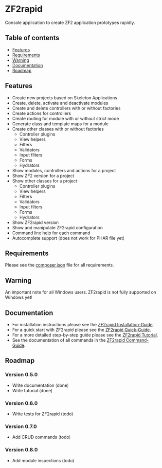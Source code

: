 # ZF2rapid

Console application to create ZF2 application prototypes rapidly.

## Table of contents

 * [Features](#features)
 * [Requirements](#requirements)
 * [Warning](#warning)
 * [Documentation](#documentation)
 * [Roadmap](#roadmap)

## Features

 * Create new projects based on Skeleton Applications
 * Create, delete, activate and deactivate modules
 * Create and delete controllers with or without factories
 * Create actions for controllers
 * Create routing for module with or without strict mode
 * Generate class and template maps for a module
 * Create other classes with or without factories
   * Controller plugins
   * View helpers
   * Filters
   * Validators
   * Input filters
   * Forms
   * Hydrators
 * Show modules, controllers and actions for a project
 * Show ZF2 version for a project
 * Show other classes for a project
   * Controller plugins
   * View helpers
   * Filters
   * Validators
   * Input filters
   * Forms
   * Hydrators
 * Show ZF2rapid version
 * Show and manipulate ZF2rapid configuration
 * Command line help for each command
 * Autocomplete support (does not work for PHAR file yet)

## Requirements

Please see the [composer.json](composer.json) file for all requirements.

## Warning

An important note for all Windows users. ZF2rapid is not fully supported on 
Windows yet! 

## Documentation

 * For installation instructions please see the [ZF2rapid Installation-Guide](docs/installation.md).
 * For a quick start with ZF2rapid please see the [ZF2rapid Quick-Guide](docs/quick-guide.md).
 * For a more detailed step-by-step guide please see the [ZF2rapid Tutorial](docs/tutorial-create-project.md).
 * See the documentation of all commands in the [ZF2rapid Command-Guide](docs/command-guide.md).

## Roadmap

### Version 0.5.0

* Write documentation                           (done)
* Write tutorial                                (done)

### Version 0.6.0

* Write tests for ZF2rapid                      (todo)

### Version 0.7.0

* Add CRUD commands                             (todo)

### Version 0.8.0

* Add module inspections                        (todo)
